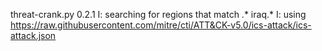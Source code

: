 threat-crank.py 0.2.1
I: searching for regions that match .* iraq.*
I: using https://raw.githubusercontent.com/mitre/cti/ATT&CK-v5.0/ics-attack/ics-attack.json
